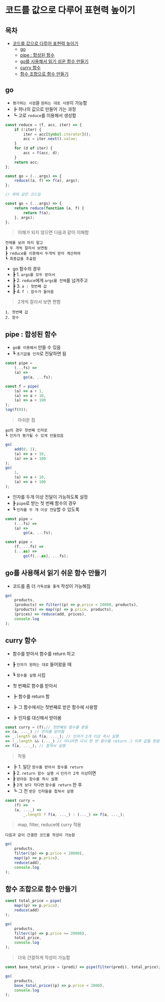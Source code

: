 # 코드를 값으로 다루어 표현력 높이기

## 목차

- [코드를 값으로 다루어 표현력 높이기](#%EC%BD%94%EB%93%9C%EB%A5%BC-%EA%B0%92%EC%9C%BC%EB%A1%9C-%EB%8B%A4%EB%A3%A8%EC%96%B4-%ED%91%9C%ED%98%84%EB%A0%A5-%EB%86%92%EC%9D%B4%EA%B8%B0)
  - [go](#go)
  - [pipe : 합성된 함수](#pipe--%ED%95%A9%EC%84%B1%EB%90%9C-%ED%95%A8%EC%88%98)
  - [go를 사용해서 읽기 쉬운 함수 만들기](#go%EB%A5%BC-%EC%82%AC%EC%9A%A9%ED%95%B4%EC%84%9C-%EC%9D%BD%EA%B8%B0-%EC%89%AC%EC%9A%B4-%ED%95%A8%EC%88%98-%EB%A7%8C%EB%93%A4%EA%B8%B0)
  - [curry 함수](#curry-%ED%95%A8%EC%88%98)
  - [함수 조합으로 함수 만들기](#%ED%95%A8%EC%88%98-%EC%A1%B0%ED%95%A9%EC%9C%BC%EB%A1%9C-%ED%95%A8%EC%88%98-%EB%A7%8C%EB%93%A4%EA%B8%B0)

## go

- `평가하는 시점`을 `원하는 대로 사용`이 가능함
- ┣ 하나의 값으로 만들어 가는 과정
- ┗ 고로 `reduce`를 이용해서 생성함

```js
const reduce = (f, acc, iter) => {
	if (!iter) {
		iter = acc[Symbol.iterator]();
		acc = iter.next().value;
	}
	for (d of iter) {
		acc = f(acc, d);
	}
	return acc;
};

const go = (...args) => {
	reduce((a, f) => f(a), args);
};

// 위와 같은 코드임

const go = (...args) => {
	return reduce(function (a, f) {
		return f(a);
	}, args);
};
```

> 이해가 되지 않으면 다음과 같이 이해함

    전체를 보려 하지 말고
    ┣ 두 개씩 잘라서 보면됨
    ┣ reduce를 이용해서 두개씩 받아 계산하여
    ┗ 최종값을 추출함

- go 함수의 경우
- ┣ 1. `args를 모두 받아서`
- ┣ 2. `reduce`에게 `args를 전체`를 넘겨주고
- ┣ 3. `a : 첫번째 값`
- ┣ 4. `f : 함수가 들어옴`

> 2개씩 잘라서 보면 편함

    1. 첫번째 값
    2. 함수

## pipe : 합성된 함수

- `go를 이용해서` 만들 수 있음
- ┗ `초기값을 인자`로 전달하면 됨

```js
const pipe =
	(...fs) =>
	(a) =>
		go(a, ...fs);

const f = pipe(
	(a) => a + 1,
	(a) => a + 10,
	(a) => a + 100
);
log(f(0));
```

> 아쉬운 점

    go의 경우 첫번째 인자로
    ┗ 인자가 평가될 수 있게 만들었음

```js
go(
	add(0, 1),
	(a) => a + 10,
	(a) => a + 100
);
go(
	1,
	(a) => a + 10,
	(a) => a + 100
);
```

- 인자를 두개 이상 전달이 가능하도록 설정
- ┣ `pipe`로 받는 첫 번째 함수의 경우
- ┗ `인자를 두 개 이상 전달`할 수 있도록

```js
const pipe =
	(...fs) =>
	(a) =>
		go(a, ...fs);

const pipe =
	(f, ...fs) =>
	(...as) =>
		go(f(...as), ...fs);
```

## go를 사용해서 읽기 쉬운 함수 만들기

- 코드를 좀 더 `가독성을 좋게` 작성이 가능해짐

```js
go(
	products,
	(products) => filter((p) => p.price < 20000, products),
	(products) => map((p) => p.price, products),
	(prices) => reduce(add, prices),
	console.log
);
```

## curry 함수

- 함수를 받아서 함수를 return 하고
- ┣ `인자가 원하는 대로` 들어왔을 때
- ┗ `함수를 실행` 시킴

- 첫 번째로 함수를 받아서
- ┣ 함수를 return 함
- ┣ 그 함수에서는 첫번째로 받은 함수에 사용할
- ┣ 인자를 대신해서 받아봄

```js
const curry = (f);// 첫번째로 함수를 받음
=> (a, ..._) // 인자를 받아봄
=> _.length && f(a, ..._); // 인자가 2개 이상 즉시 실행
=> !_.length && (..._) // 아니라면 다시 한 번 함수를 return 그 이후 값들 받음
=> f(a, ..._); // 합쳐서 실행


```

> 작동

- ┣ 1. 일단 `함수를 받아서 함수를 return`
- ┣ 2. `return 함수 실행 시` `인자가 2개 이상`이면
- ┣ `받아둔 함수를 즉시 실행 `
- ┣ `2개 보다 작다면` `함수를 return` 한 후
- ┗ 그 전 `받은 인자들을 합쳐서 실행`

```js
const curry =
	(f) =>
	(a, ..._) =>
		_.length ? f(a, ..._) : (..._) => f(a, ..._);
```

> map, filter, reduce에 curry 적용

    다음과 같이 간결한 코드를 작성이 가능함

```js
go(
	products,
	filter((p) => p.price < 20000),
	map((p) => p.price),
	reduce(add),
	console.log
);
```

## 함수 조합으로 함수 만들기

```js
const total_price = pipe(
	map((p) => p.price),
	reduce(add)
);

go(
	products,
	filter((p) => p.price >= 20000),
	total_price,
	console.log
);
```

> 더욱 간결하게 작성이 가능함

```js
const base_total_price = (predi) => pipe(filter(predi), total_price);

go(
	products,
	base_total_price((p) => p.price < 2000),
	console.log
);
```
